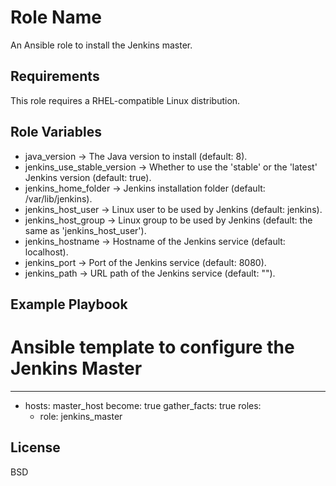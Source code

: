 Role Name
=========

An Ansible role to install the Jenkins master.

Requirements
------------

This role requires a RHEL-compatible Linux distribution.

Role Variables
--------------

- java_version               -> The Java version to install (default: 8).
- jenkins_use_stable_version -> Whether to use the 'stable' or the 'latest' Jenkins version (default: true).
- jenkins_home_folder        -> Jenkins installation folder (default: /var/lib/jenkins).
- jenkins_host_user          -> Linux user to be used by Jenkins (default: jenkins).
- jenkins_host_group         -> Linux group to be used by Jenkins (default: the same as 'jenkins_host_user').
- jenkins_hostname           -> Hostname of the Jenkins service (default: localhost).
- jenkins_port               -> Port of the Jenkins service (default: 8080).
- jenkins_path               -> URL path of the Jenkins service (default: "").

Example Playbook
----------------

# Ansible template to configure the Jenkins Master
---

- hosts: master_host
  become: true
  gather_facts: true
  roles:
    - role: jenkins_master

License
-------

BSD
